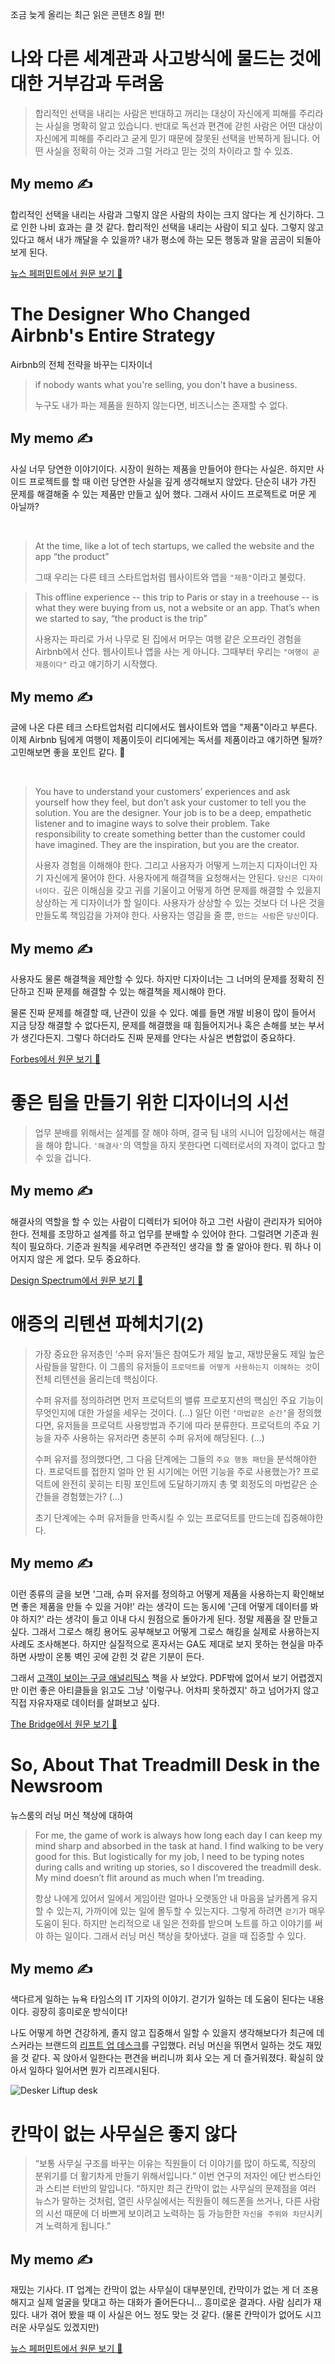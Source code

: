 
조금 늦게 올리는 최근 읽은 콘텐츠 8월 편!

# 나와 다른 세계관과 사고방식에 물드는 것에 대한 거부감과 두려움

> 합리적인 선택을 내리는 사람은 반대하고 꺼리는 대상이 자신에게 피해를 주리라는 사실을 명확히 알고 있습니다. 반대로 독선과 편견에 갇힌 사람은 어떤 대상이 자신에게 피해를 주리라고 굳게 믿기 때문에 잘못된 선택을 반복하게 됩니다. 어떤 사실을 정확히 아는 것과 그럴 거라고 믿는 것의 차이라고 할 수 있죠.

## My memo ✍️

합리적인 선택을 내리는 사람과 그렇지 않은 사람의 차이는 크지 않다는 게 신기하다. 그로 인한 나비 효과는 클 것 같다. 합리적인 선택을 내리는 사람이 되고 싶다. 그렇지 않고 있다고 해서 내가 깨달을 수 있을까? 내가 평소에 하는 모든 행동과 말을 곰곰이 되돌아보게 된다.

[뉴스 페퍼민트에서 원문 보기 🔗](http://newspeppermint.com/2018/07/22/abhorrentbeliefs/)

# The Designer Who Changed Airbnb's Entire Strategy

Airbnb의 전체 전략을 바꾸는 디자이너

> if nobody wants what you're selling, you don't have a business.
>
> 누구도 내가 파는 제품을 원하지 않는다면, 비즈니스는 존재할 수 없다.

## My memo ✍️

사실 너무 당연한 이야기이다. 시장이 원하는 제품을 만들어야 한다는 사실은. 하지만 사이드 프로젝트를 할 때 이런 당연한 사실을 깊게 생각해보지 않았다. 단순히 내가 가진 문제를 해결해줄 수 있는 제품만 만들고 싶어 했다. 그래서 사이드 프로젝트로 머문 게 아닐까?

<br>

> At the time, like a lot of tech startups, we called the website and the app “the product”
>
> 그때 우리는 다른 테크 스타트업처럼 웹사이트와 앱을 `"제품"`이라고 불렀다.

> This offline experience -- this trip to Paris or stay in a treehouse -- is what they were buying from us, not a website or an app. That’s when we started to say, “the product is the trip”
>
> 사용자는 파리로 가서 나무로 된 집에서 머무는 여행 같은 오프라인 경험을 Airbnb에서 산다. 웹사이트나 앱을 사는 게 아니다. 그때부터 우리는 `"여행이 곧 제품이다"` 라고 얘기하기 시작했다.

## My memo ✍️

글에 나온 다른 테크 스타트업처럼 리디에서도 웹사이트와 앱을 "제품"이라고 부른다. 이제 Airbnb 팀에게 여행이 제품이듯이 리디에게는 독서를 제품이라고 얘기하면 될까? 고민해보면 좋을 포인트 같다. 🤔

<br>

> You have to understand your customers’ experiences and ask yourself how they feel, but don’t ask your customer to tell you the solution. You are the designer. Your job is to be a deep, empathetic listener and to imagine ways to solve their problem. Take responsibility to create something better than the customer could have imagined. They are the inspiration, but you are the creator.
>
> 사용자 경험을 이해해야 한다. 그리고 사용자가 어떻게 느끼는지 디자이너인 자기 자신에게 물어야 한다. 사용자에게 해결책을 요청해서는 안된다. `당신은 디자이너이다.` 깊은 이해심을 갖고 귀를 기울이고 어떻게 하면 문제를 해결할 수 있을지 상상하는 게 디자이너가 할 일이다. 사용자가 상상할 수 있는 것보다 더 나은 것을 만들도록 책임감을 가져야 한다. 사용자는 영감을 줄 뿐, `만드는 사람`은 `당신`이다.

## My memo ✍️

사용자도 물론 해결책을 제안할 수 있다. 하지만 디자이너는 그 너머의 문제를 정확히 진단하고 진짜 문제를 해결할 수 있는 해결책을 제시해야 한다.

물론 진짜 문제를 해결할 때, 난관이 있을 수 있다. 예를 들면 개발 비용이 많이 들어서 지금 당장 해결할 수 없다든지, 문제를 해결했을 때 힘들어지거나 혹은 손해를 보는 부서가 생긴다든지. 그렇다 하더라도 진짜 문제를 안다는 사실은 변함없이 중요하다.

[Forbes에서 원문 보기 🔗](https://www.forbes.com/sites/emilyjoffrion/2018/07/09/the-designer-who-changed-airbnbs-entire-strategy/#2b4ae6bf2c36)

# 좋은 팀을 만들기 위한 디자이너의 시선

> 업무 분배를 위해서는 설계를 잘 해야 하며, 결국 팀 내의 시니어 입장에서는 해결을 해야 합니다. `'해결사'`의 역할을 하지 못한다면 디렉터로서의 자격이 없다고 할 수 있을 겁니다.

## My memo ✍️

해결사의 역할을 할 수 있는 사람이 디렉터가 되어야 하고 그런 사람이 관리자가 되어야 한다. 전체를 조망하고 설계를 하고 업무를 분배할 수 있어야 한다. 그럴려면 기준과 원칙이 필요하다. 기준과 원칙을 세우려면 주관적인 생각을 할 줄 알아야 한다. 뭐 하나 이어지지 않은 게 없다. 모두 중요하다.

[Design Spectrum에서 원문 보기 🔗](https://medium.com/designspectrum/06-design-spectrum-e06-dcecbb976c66)

# 애증의 리텐션 파헤치기(2)

> 가장 중요한 유저층인 ‘수퍼 유저’들은 참여도가 제일 높고, 재방문율도 제일 높은 사람들을 말한다. 이 그룹의 유저들이 `프로덕트를 어떻게 사용하는지 이해하는 것`이 전체 리텐션을 올리는데 핵심이다.
>
> 수퍼 유저를 정의하려면 먼저 프로덕트의 밸류 프로포지션의 핵심인 주요 기능이 무엇인지에 대한 가설을 세우는 것이다. (...) 일단 이런 `‘마법같은 순간’`을 정의했다면, 유저들을 프로덕트 사용방법과 주기에 따라 분류한다. 프로덕트의 주요 기능을 자주 사용하는 유저라면 충분히 수퍼 유저에 해당된다. (...)
>
> 수퍼 유저를 정의했다면, 그 다음 단계에는 그들의 `주요 행동 패턴`을 분석해야한다. 프로덕트를 접한지 얼마 안 된 시기에는 어떤 기능을 주로 사용했는가? 프로덕트에 완전히 꽂히는 티핑 포인트에 도달하기까지 총 몇 회정도의 마법같은 순간들을 경험했는가? (...)
>
> 초기 단계에는 수퍼 유저들을 만족시킬 수 있는 프로덕트를 만드는데 집중해야한다.

## My memo ✍️

이런 종류의 글을 보면 '그래, 슈퍼 유저를 정의하고 어떻게 제품을 사용하는지 확인해보면 좋은 제품을 만들 수 있을 거야!' 라는 생각이 드는 동시에 '근데 어떻게 데이터를 봐야 하지?' 라는 생각이 들고 이내 다시 원점으로 돌아가게 된다. 정말 제품을 잘 만들고 싶다. 그래서 그로스 해킹 용어도 공부해보고 어떻게 그로스 해킹을 실제로 사용하는지 사례도 조사해본다. 하지만 실질적으로 혼자서는 GA도 제대로 보지 못하는 현실을 마주하면 사방이 온통 벽인 곳에 갇힌 것 같은 기분이 든다.

그래서 [고객이 보이는 구글 애널리틱스](https://ridibooks.com/v2/Detail?id=443000608) 책을 사 보았다. PDF밖에 없어서 보기 어렵겠지만 이런 좋은 아티클들을 읽고도 그냥 '이렇구나. 어차피 못하겠지' 하고 넘어가지 않고 직접 자유자재로 데이터를 살펴보고 싶다.

[The Bridge에서 원문 보기 🔗](http://bridge.500startups.co.kr/%EC%95%A0%EC%A6%9D%EC%9D%98-%EB%A6%AC%ED%85%90%EC%85%98-%ED%8C%8C%ED%97%A4%EC%B9%98%EA%B8%B02/)

# So, About That Treadmill Desk in the Newsroom

뉴스룸의 러닝 머신 책상에 대하여

> For me, the game of work is always how long each day I can keep my mind sharp and absorbed in the task at hand. I find walking to be very good for this. But logistically for my job, I need to be typing notes during calls and writing up stories, so I discovered the treadmill desk. My mind doesn’t flit around as much when I’m treading.
>
> 항상 나에게 있어서 일에서 게임이란 얼마나 오랫동안 내 마음을 날카롭게 유지할 수 있는지, 가까이에 있는 일에 몰두할 수 있는지다. 그렇게 하려면 `걷기`가 매우 도움이 된다. 하지만 논리적으로 내 일은 전화를 받으며 노트를 하고 이야기를 써야 하는 일이다. 그래서 러닝 머신 책상을 찾아냈다. 걸을 때 집중할 수 있다.

## My memo ✍️

색다르게 일하는 뉴욕 타임스의 IT 기자의 이야기. 걷기가 일하는 데 도움이 된다는 내용이다. 굉장히 흥미로운 방식이다!

나도 어떻게 하면 건강하게, 졸지 않고 집중해서 일할 수 있을지 생각해보다가 최근에 데스커라는 브랜드의 [리프트 업 데스크](http://www.desker.co.kr/product/DSBD509A/MLWW)를 구입했다. 러닝 머신을 뛰면서 일하는 것도 재밌을 것 같다. 꼭 앉아서 일한다는 편견을 버리니까 회사 오는 게 더 즐거워졌다. 확실히 앉아서 일하다 일어서면 뭔가 리프레시된다.

![Desker Liftup desk](img/liftup-desk.png)

# 칸막이 없는 사무실은 좋지 않다

> “보통 사무실 구조를 바꾸는 이유는 직원들이 더 이야기를 많이 하도록, 직장의 분위기를 더 활기차게 만들기 위해서입니다.” 이번 연구의 저자인 에단 번스타인과 스티븐 터반의 말입니다. “하지만 최근 칸막이 없는 사무실의 문제점을 여러 뉴스가 말하는 것처럼, 열린 사무실에서는 직원들이 헤드폰을 쓰거나, 다른 사람의 시선 때문에 더 바쁘게 보이려고 노력하는 등 가능한한 `자신을 주위와 차단`시키겨 노력하게 됩니다.”

## My memo ✍️

재밌는 기사다. IT 업계는 칸막이 없는 사무실이 대부분인데, 칸막이가 없는 게 더 조용해지고 실제 얼굴을 맞대고 하는 대화가 줄어든다니... 흥미로운 결과다. 사람 심리가 재밌다. 내가 겪어 봤을 때 이 사실은 어느 정도 맞는 것 같다. (물론 칸막이가 없어도 시끄러운 사무실도 있겠지만)

[뉴스 페퍼민트에서 원문 보기 🔗](http://newspeppermint.com/2018/07/19/m-office/)

